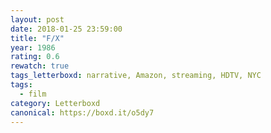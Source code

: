```yaml
---
layout: post 
date: 2018-01-25 23:59:00
title: "F/X"
year: 1986
rating: 0.6
rewatch: true
tags_letterboxd: narrative, Amazon, streaming, HDTV, NYC
tags:
  - film
category: Letterboxd
canonical: https://boxd.it/o5dy7
---
```

